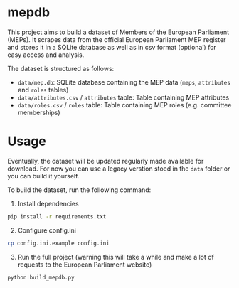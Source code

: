 # mepdb

This project aims to build a dataset of Members of the European Parliament (MEPs). It scrapes data from the official European Parliament MEP register and stores it in a SQLite database as well as in csv format (optional) for easy access and analysis.

The dataset is structured as follows:

- `data/mep.db`: SQLite database containing the MEP data (`meps`, `attributes` and `roles` tables)
- `data/attributes.csv` / `attributes` table: Table containing MEP attributes
- `data/roles.csv` / `roles` table: Table containing MEP roles (e.g. committee memberships)

# Usage

Eventually, the dataset will be updated regularly made available for download. For now you can use a legacy verstion stoed in the `data` folder or you can build it yourself.

To build the dataset, run the following command:

1. Install dependencies

```bash
pip install -r requirements.txt
```

2. Configure config.ini

```bash
cp config.ini.example config.ini
```

3. Run the full project (warning this will take a while and make a lot of requests to the European Parliament website)

```bash
python build_mepdb.py
```
